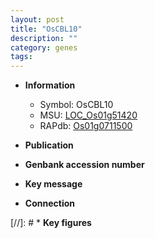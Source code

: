 ```yaml
---
layout: post
title: "OsCBL10"
description: ""
category: genes
tags: 
---
```


* **Information**  
    + Symbol: OsCBL10  
    + MSU: [LOC_Os01g51420](http://rice.uga.edu/cgi-bin/ORF_infopage.cgi?orf=LOC_Os01g51420)  
    + RAPdb: [Os01g0711500](http://rapdb.dna.affrc.go.jp/viewer/gbrowse_details/irgsp1?name=Os01g0711500)  

* **Publication**  

* **Genbank accession number**  

* **Key message**  

* **Connection**  

[//]: # * **Key figures**  


